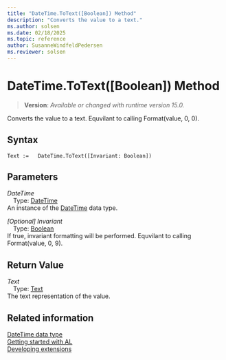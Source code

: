 ```yaml
---
title: "DateTime.ToText([Boolean]) Method"
description: "Converts the value to a text."
ms.author: solsen
ms.date: 02/18/2025
ms.topic: reference
author: SusanneWindfeldPedersen
ms.reviewer: solsen
---
```

[//]: # (START>DO_NOT_EDIT)
[//]: # (IMPORTANT:Do not edit any of the content between here and the END>DO_NOT_EDIT.)
[//]: # (Any modifications should be made in the .xml files in the ModernDev repo.)
# DateTime.ToText([Boolean]) Method
> **Version**: _Available or changed with runtime version 15.0._

Converts the value to a text. Equvilant to calling Format(value, 0, 0).


## Syntax
```AL
Text :=   DateTime.ToText([Invariant: Boolean])
```
## Parameters
*DateTime*  
&emsp;Type: [DateTime](datetime-data-type.md)  
An instance of the [DateTime](datetime-data-type.md) data type.  

*[Optional] Invariant*  
&emsp;Type: [Boolean](../boolean/boolean-data-type.md)  
If true, invariant formatting will be performed. Equvilant to calling Format(value, 0, 9).  


## Return Value
*Text*  
&emsp;Type: [Text](../text/text-data-type.md)  
The text representation of the value.


[//]: # (IMPORTANT: END>DO_NOT_EDIT)
## Related information
[DateTime data type](datetime-data-type.md)  
[Getting started with AL](../../devenv-get-started.md)  
[Developing extensions](../../devenv-dev-overview.md)